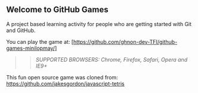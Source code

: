 ## Welcome to GitHub Games

A project based learning activity for people who are getting started with Git and GitHub.

You can play the game at: [https://github.com/ghnon-dev-TFI/github-games-minilopmay/]

>> _*SUPPORTED BROWSERS*: Chrome, Firefox, Safari, Opera and IE9+_

This fun open source game was cloned from: https://github.com/jakesgordon/javascript-tetris
